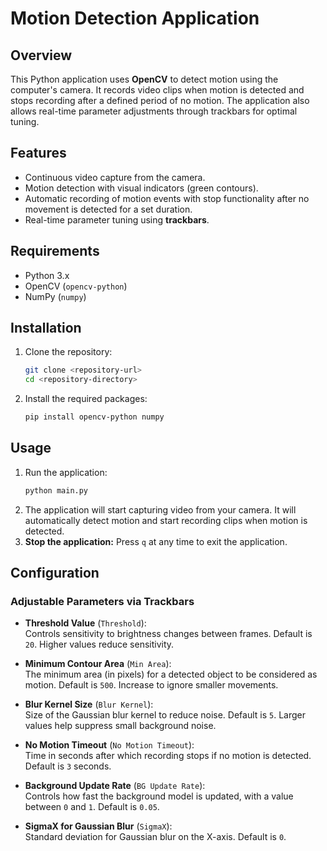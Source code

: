 # Motion Detection Application

## Overview  
This Python application uses **OpenCV** to detect motion using the computer's camera. It records video clips when motion is detected and stops recording after a defined period of no motion. The application also allows real-time parameter adjustments through trackbars for optimal tuning.

## Features  
- Continuous video capture from the camera.  
- Motion detection with visual indicators (green contours).  
- Automatic recording of motion events with stop functionality after no movement is detected for a set duration.  
- Real-time parameter tuning using **trackbars**.

## Requirements  
- Python 3.x  
- OpenCV (`opencv-python`)  
- NumPy (`numpy`)

## Installation  
1. Clone the repository:
   ```bash
   git clone <repository-url>
   cd <repository-directory>
    ```
2. Install the required packages:
   ```bash
   pip install opencv-python numpy
   ```
## Usage
1. Run the application:
   ```bash
   python main.py
   ```
2. The application will start capturing video from your camera. It will automatically detect motion and start recording clips when motion is detected.
3. <b>Stop the application:</b> Press `q` at any time to exit the application.

## Configuration  
### Adjustable Parameters via Trackbars
- **Threshold Value** (`Threshold`):  
  Controls sensitivity to brightness changes between frames. Default is `20`. Higher values reduce sensitivity.

- **Minimum Contour Area** (`Min Area`):  
  The minimum area (in pixels) for a detected object to be considered as motion. Default is `500`. Increase to ignore smaller movements.

- **Blur Kernel Size** (`Blur Kernel`):  
  Size of the Gaussian blur kernel to reduce noise. Default is `5`. Larger values help suppress small background noise.

- **No Motion Timeout** (`No Motion Timeout`):  
  Time in seconds after which recording stops if no motion is detected. Default is `3` seconds.

- **Background Update Rate** (`BG Update Rate`):  
  Controls how fast the background model is updated, with a value between `0` and `1`. Default is `0.05`.

- **SigmaX for Gaussian Blur** (`SigmaX`):  
  Standard deviation for Gaussian blur on the X-axis. Default is `0`.
